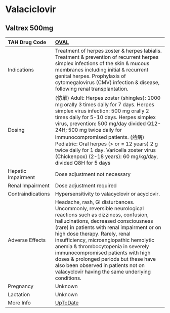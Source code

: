 # Valaciclovir

## Valtrex 500mg

| TAH Drug Code      | [OVAL](https://www.tahsda.org.tw/drugs/hissearch.php?drug_code=OVAL)                                                                                                                                                                                                                                                                                                                                                                                                                         |
|:-------------------|:---------------------------------------------------------------------------------------------------------------------------------------------------------------------------------------------------------------------------------------------------------------------------------------------------------------------------------------------------------------------------------------------------------------------------------------------------------------------------------------------|
| Indications        | Treatment of herpes zoster & herpes labialis. Treatment & prevention of recurrent herpes simplex infections of the skin & mucous membranes including initial & recurrent genital herpes. Prophylaxis of cytomegalovirus (CMV) infection & disease, following renal transplantation.                                                                                                                                                                                                          |
| Dosing             | (仿單) Adult: Herpes zoster (shingles): 1000 mg orally 3 times daily for 7 days. Herpes simplex virus infection: 500 mg orally 2 times daily for 5-10 days. Herpes simplex virus, prevention: 500 mg/day divided Q12-24H; 500 mg twice daily for immunocompromised patients. (熱病) Pediatric: Oral herpes (> or = 12 years) 2 g twice daily for 1 day. Varicella zoster virus (Chickenpox) (2-18 years): 60 mg/kg/day, divided Q8H for 5 days                                               |
| Hepatic Impairment | Dose adjustment not necessary                                                                                                                                                                                                                                                                                                                                                                                                                                                                |
| Renal Impairment   | Dose adjustment required                                                                                                                                                                                                                                                                                                                                                                                                                                                                     |
| Contraindications  | Hypersensitivity to valacyclovir or acyclovir.                                                                                                                                                                                                                                                                                                                                                                                                                                               |
| Adverse Effects    | Headache, rash, GI disturbances. Uncommonly, reversible neurological reactions such as dizziness, confusion, hallucinations, decreased consciousness (rare) in patients with renal impairment or on high dose therapy. Rarely, renal insufficiency, microangiopathic hemolytic anemia & thrombocytopenia in severely immunocompromised patients with high doses & prolonged periods but these have also been observed in patients not on valacyclovir having the same underlying conditions. |
| Pregnancy          | Unknown                                                                                                                                                                                                                                                                                                                                                                                                                                                                                      |
| Lactation          | Unknown                                                                                                                                                                                                                                                                                                                                                                                                                                                                                      |
| More Info          | [UpToDate](https://www.uptodate.com/contents/valaciclovir-drug-information)                                                                                                                                                                                                                                                                                                                                                                                                                  |


